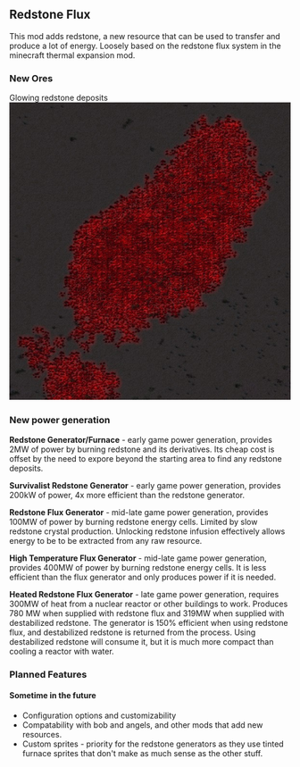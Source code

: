 ## Redstone Flux

This mod adds redstone, a new resource that can be used to transfer and produce a lot of energy. 
Loosely based on the redstone flux system in the minecraft thermal expansion mod.

### New Ores

Glowing redstone deposits
![Redstone](https://raw.githubusercontent.com/Hiddendoom45/RedstoneFlux/0de91961606758bb78ae8caff8b04292e74de97f/images/redstone-deposit.png)

### New power generation

**Redstone Generator/Furnace** - early game power generation, provides 2MW of power by burning redstone and its derivatives. Its cheap cost is offset by the need to expore beyond the starting area to find any redstone deposits.

**Survivalist Redstone Generator** - early game power generation, provides 200kW of power, 4x more efficient than the redstone generator.

**Redstone Flux Generator** - mid-late game power generation, provides 100MW of power by burning redstone energy cells. Limited by slow redstone crystal production. Unlocking redstone infusion effectively allows energy to be to be extracted from any raw resource.

**High Temperature Flux Generator** - mid-late game power generation, provides 400MW of power by burning redstone energy cells. It is less efficient than the flux generator and only produces power if it is needed.

**Heated Redstone Flux Generator** - late game power generation, requires 300MW of heat from a nuclear reactor or other buildings to work. Produces 780 MW when supplied with redstone flux and 319MW when supplied with destabilized redstone. The generator is 150% efficient when using redstone flux, and destabilized redstone is returned from the process. Using destabilized redstone will consume it, but it is much more compact than cooling a reactor with water.



### Planned Features

#### Sometime in the future
- Configuration options and customizability
- Compatability with bob and angels, and other mods that add new resources. 
- Custom sprites - priority for the redstone generators as they use tinted furnace sprites that don't make as much sense as the other stuff. 
